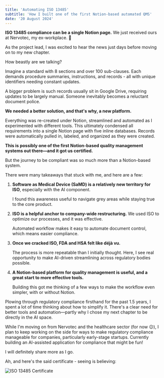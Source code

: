 ```yaml
---
title: 'Automating ISO 13485'
subtitle: 'How I built one of the first Notion-based automated QMS'
date: '20 August 2024'
---
```


**ISO 13485 compliance can be a single Notion page.**
We just received ours at Nervotec, my ex-workplace. 🎉

As the project lead, I was excited to hear the news just days before moving on to my new chapter.

<!--*For those unfamiliar, ISO 13485 is the regulatory standard for Medical Device quality management systems. It's almost a prerequisite for startups in healthcare, often determining market entry, but can be a beast of a certification.*-->

How beastly are we talking? 

Imagine a standard with 8 sections and over 100 sub-clauses. Each demands procedure summaries, instructions, and records - all with unique identifiers needing constant updates. 

A bigger problem is such records usually sit in Google Drive, requiring updates to be largely manual. Someone inevitably becomes a reluctant document police.

**We needed a better solution, and that's why, a new platform.**

Everything was re-created under Notion, streamlined and automated as I experimented with different tools. This ultimately condensed all requirements into a single Notion page with five inline databases. Records were automatically pulled in, labeled, and organized as they were created.

**This is possibly one of the first Notion-based quality management systems out there—and it got us certified.**

But the journey to be compliant was so much more than a Notion-based system.

There were many takeaways that stuck with me, and here are a few:

1. **Software as Medical Device (SaMD) is a relatively new territory for ISO**, especially with the AI component. 

   I found this awareness useful to navigate grey areas while staying true to the core product.

2. **ISO is a helpful anchor to company-wide restructuring.** We used ISO to optimize our processes, and it was effective. 

   Automated workflow makes it easy to automate document control, which means easier compliance.

3. **Once we cracked ISO, FDA and HSA felt like déjà vu.** 

   The process is more repeatable than I initially thought. Here, I see real opportunity to make AI-driven streamlining across regulatory bodies possible.

4. **A Notion-based platform for quality management is useful, and a great start to more effective tools.** 

   Building this got me thinking of a few ways to make the workflow even simpler, with or without Notion.

Plowing through regulatory compliance firsthand for the past 1.5 years, I spent a lot of time thinking about how to simplify it. There's a clear need for better tools and automation—partly why I chose my next chapter to be directly in the AI space.

While I'm moving on from Nervotec and the healthcare sector (for now 😉), I plan to keep working on the side for ways to make regulatory compliance manageable for companies, particularly early-stage startups. Currently building an AI-assisted application for compliance that might be fun! 

I will definitely share more as I go. 

Ah, and here's the said certificate - seeing is believing:

![ISO 13485 Certificate](/Images/firstpost.png)


